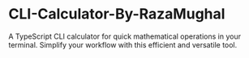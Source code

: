 # CLI-Calculator-By-RazaMughal
A TypeScript CLI calculator for quick mathematical operations in your terminal. Simplify your workflow with this efficient and versatile tool.

